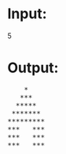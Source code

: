 # Input:
5
# Output:
<pre>
    *                                                                                                                                         
   ***                                                                                                                                        
  *****                                                                                                                                       
 *******                                                                                                                                      
*********                                                                                                                                     
***   ***                                                                                                                                     
***   ***                                                                                                                                     
***   ***  
</pre>
